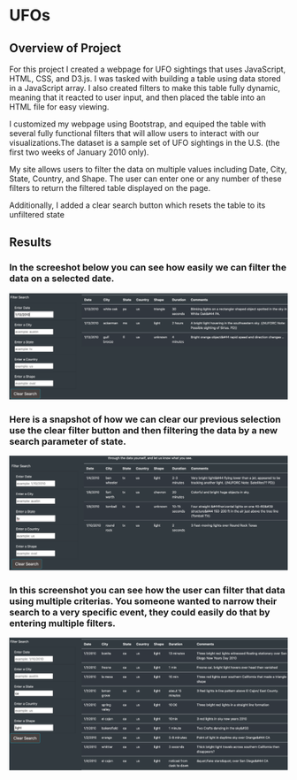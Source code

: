 # UFOs

## Overview of Project
For this project I created a webpage for UFO sightings that uses JavaScript, HTML, CSS, and D3.js. I was tasked with building a table using data stored in a JavaScript array. I also created filters to make this table fully dynamic, meaning that it reacted to user input, and then placed the table into an HTML file for easy viewing.

I customized my webpage using Bootstrap, and equiped the table with several fully functional filters that will allow users to interact with our visualizations.The dataset is a sample set of UFO sightings in the U.S. (the first two weeks of January 2010 only).

My site allows users to filter the data on multiple values including Date, City, State, Country, and Shape. The user can enter one or any number of these filters to return the filtered table displayed on the page.

Additionally, I added a clear search button which resets the table to its unfiltered state

## Results

### In the screeshot below you can see how easily we can filter the data on a selected date. 
<p align="left">
  <img src="/images/filter_by_date.png">
  </p>

### Here is a snapshot of how we can clear our previous selection use the clear filter button and then filtering the data by a new search parameter of state.
<p align="left">
  <img src="/images/filter_by_state.png">
  </p>
  
### In this screenshot you can see how the user can filter that data using multiple criterias. You someone wanted to narrow their search to a very specific event, they could easily do that by entering multiple filters.   
  <p align="left">
  <img src="/images/multi_filter.png">
  </p>
